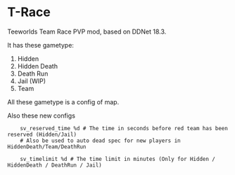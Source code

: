 T-Race
======
Teeworlds Team Race PVP mod, based on DDNet 18.3.

It has these gametype:
1. Hidden
2. Hidden Death
3. Death Run
4. Jail (WIP)
5. Team

All these gametype is a config of map.

Also these new configs
```
    sv_reserved_time %d # The time in seconds before red team has been reserved (Hidden/Jail)
    # Also be used to auto dead spec for new players in HiddenDeath/Team/DeathRun

    sv_timelimit %d # The time limit in minutes (Only for Hidden / HiddenDeath / DeathRun / Jail)
```